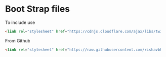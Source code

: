# Boot Strap files

To include use
```html
<link rel="stylesheet" href="https://cdnjs.cloudflare.com/ajax/libs/twitter-bootstrap/4.5.3/css/bootstrap.min.css" integrity="sha512-oc9+XSs1H243/FRN9Rw62Fn8EtxjEYWHXRvjS43YtueEewbS6ObfXcJNyohjHqVKFPoXXUxwc+q1K7Dee6vv9g==" crossorigin="anonymous" />
```
From Github
```html
<link rel="stylesheet" href="https://raw.githubusercontent.com/rishavbhowmik/quick_files/master/public/bootstrap/bs4.css" crossorigin="anonymous" />
```
